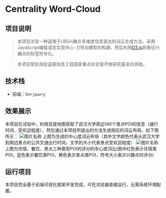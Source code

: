 # Centrality Word-Cloud
## 项目说明
>本项目涉及一种适用于LBS兴趣点多维度信息表达的词云生成方法，采用JavaScript编程语言实现中心-力导向模型的构建，然后利用[D3.js](https://d3js.org/)将表征兴趣点的标签符号化。    

>本项目受到测绘遥感信息工程国家重点实验室开放研究基金的资助。
## 技术栈
* 前端：`D3+jquery`
## 效果展示
本项目在试验中，利用百度地图获取了武汉大学周边140个景点POI的信息（通行时间、受欢迎程度），然后通过本项目所提出的方法生成相应的词云布局，如下图所示：
![图片名称](https://qqq807111690.github.io/web4gis15/wuda.jpg)
上图为生成的中心度词云布局（其中文字颜色代表从武汉大学到周边景点的公共交通出行时间，文字的大小代表景点受欢迎程度）
![图片名称](https://qqq807111690.github.io/web4gis15/three.jpg)
上图为住宿、餐饮、景点三种类型POI的评分的中心度词云(图中红色表示住宿类POI，蓝色表示餐饮类POI，黄色表示景点类POI，符号大小表示兴趣点的评分)
## 运行项目
本项目完全基于前端可视化框架开发完成，可在浏览器直接运行，无需系统环境配置。



